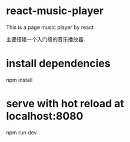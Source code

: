 # react-music-player
This is a page music player by react

主要搭建一个入门级的音乐播放器．

# install dependencies
npm install

# serve with hot reload at localhost:8080
npm run dev
